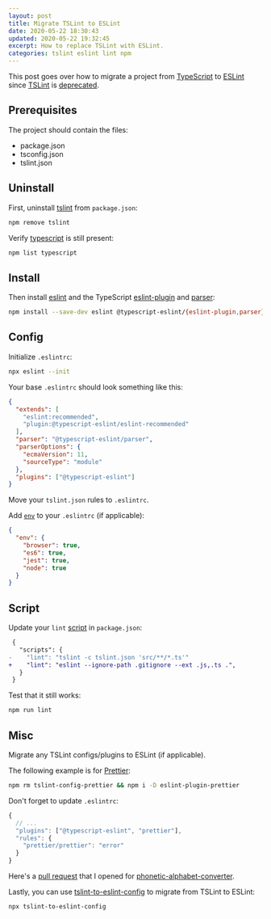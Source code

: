 ```yaml
---
layout: post
title: Migrate TSLint to ESLint
date: 2020-05-22 18:30:43
updated: 2020-05-22 19:32:45
excerpt: How to replace TSLint with ESLint.
categories: tslint eslint lint npm
---
```


This post goes over how to migrate a project from [TypeScript](https://www.typescriptlang.org/) to [ESLint](https://eslint.org/) since [TSLint](https://palantir.github.io/tslint/) is [deprecated](https://medium.com/palantir/tslint-in-2019-1a144c2317a9).

## Prerequisites

The project should contain the files:

- package.json
- tsconfig.json
- tslint.json

## Uninstall

First, uninstall [tslint](https://www.npmjs.com/package/tslint) from `package.json`:

```sh
npm remove tslint
```

Verify [typescript](https://www.npmjs.com/package/typescript) is still present:

```sh
npm list typescript
```

## Install

Then install [eslint](https://www.npmjs.com/package/eslint) and the TypeScript [eslint-plugin](https://www.npmjs.com/package/@typescript-eslint/eslint-plugin) and [parser](https://www.npmjs.com/package/@typescript-eslint/parser):

```sh
npm install --save-dev eslint @typescript-eslint/{eslint-plugin,parser}
```

## Config

Initialize `.eslintrc`:

```sh
npx eslint --init
```

Your base `.eslintrc` should look something like this:

```json
{
  "extends": [
    "eslint:recommended",
    "plugin:@typescript-eslint/eslint-recommended"
  ],
  "parser": "@typescript-eslint/parser",
  "parserOptions": {
    "ecmaVersion": 11,
    "sourceType": "module"
  },
  "plugins": ["@typescript-eslint"]
}
```

Move your `tslint.json` rules to `.eslintrc`.

Add [`env`](https://eslint.org/docs/user-guide/configuring#specifying-environments) to your `.eslintrc` (if applicable):

```json
{
  "env": {
    "browser": true,
    "es6": true,
    "jest": true,
    "node": true
  }
}
```

## Script

Update your `lint` [script](https://docs.npmjs.com/cli/run-script) in `package.json`:

```diff
 {
   "scripts": {
-    "lint": "tslint -c tslint.json 'src/**/*.ts'"
+    "lint": "eslint --ignore-path .gitignore --ext .js,.ts .",
   }
 }
```

Test that it still works:

```sh
npm run lint
```

## Misc

Migrate any TSLint configs/plugins to ESLint (if applicable).

The following example is for [Prettier](https://prettier.io/):

```sh
npm rm tslint-config-prettier && npm i -D eslint-plugin-prettier
```

Don't forget to update `.eslintrc`:

```js
{
  // ...
  "plugins": ["@typescript-eslint", "prettier"],
  "rules": {
    "prettier/prettier": "error"
  }
}
```

Here's a [pull request](https://github.com/remarkablemark/phonetic-alphabet-converter/pull/3) that I opened for [phonetic-alphabet-converter](https://www.npmjs.com/package/phonetic-alphabet-converter).

Lastly, you can use [tslint-to-eslint-config](https://github.com/typescript-eslint/tslint-to-eslint-config) to migrate from TSLint to ESLint:

```sh
npx tslint-to-eslint-config
```

